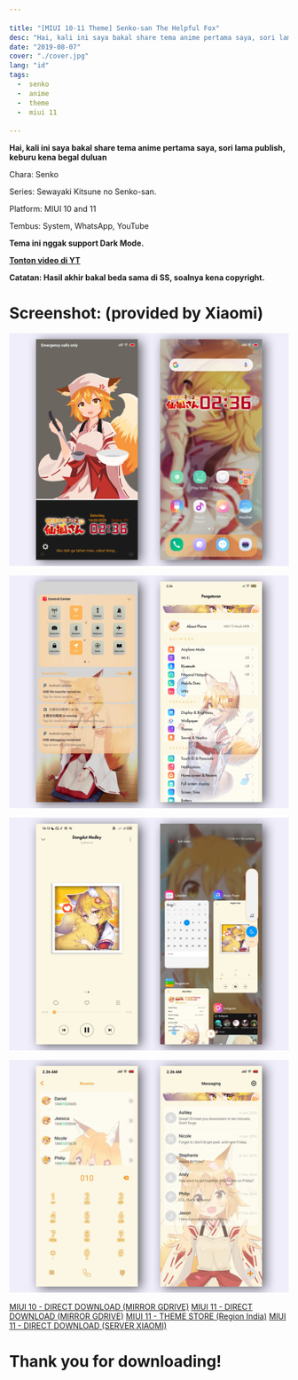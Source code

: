 ```yaml
---

title: "[MIUI 10-11 Theme] Senko-san The Helpful Fox"
desc: "Hai, kali ini saya bakal share tema anime pertama saya, sori lama publish, keburu kena begal duluan. Tembus: System, WhatsApp, YouTube"
date: "2019-08-07"
cover: "./cover.jpg"
lang: "id"
tags:
  -  senko
  -  anime
  -  theme
  -  miui 11

---
```


**Hai, kali ini saya bakal share tema anime pertama saya, sori lama publish, keburu kena begal duluan**

Chara: Senko

Series: Sewayaki Kitsune no Senko-san.

Platform: MIUI 10 and 11

Tembus: System, WhatsApp, YouTube

**Tema ini nggak support Dark Mode.**

[**Tonton video di YT**](https://www.youtube.com/watch?v=YPgh2M6bLf4)

**Catatan: Hasil akhir bakal beda sama di SS, soalnya kena copyright.**

# Screenshot: (provided by Xiaomi)

![ss1](./cover.jpg)

![ss2](./ss2.jpg)

![ss3](./ss3.jpg)

![ss4](./ss4.jpg)


<a href="https://bit.ly/2IH6L6O" class="btn"><span class="name">MIUI 10 - DIRECT DOWNLOAD (MIRROR GDRIVE)</span></a>
<a href="https://bit.ly/3aLtydy" class="btn"><span class="name">MIUI 11 - DIRECT DOWNLOAD (MIRROR GDRIVE)</span></a>
<a href="http://zhuti.xiaomi.com/detail/81e5d818-91bb-4165-bcc3-f34f56059692" class="btn"><span class="name">MIUI 11 - THEME STORE (Region India)</span></a>
<a href="http://f6.market.xiaomi.com/download/ThemeMarket/0d7982431eff342da10251ff356085f3e7e98402c/Moona+Hoshinova+v11-1.0.0.0.mtz" class="btn"><span class="name">MIUI 11 - DIRECT DOWNLOAD (SERVER XIAOMI)</span></a>

# Thank you for downloading!
